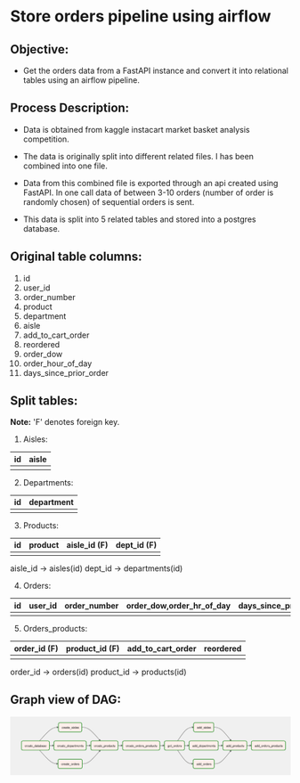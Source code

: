 # Store orders pipeline using airflow

## Objective:

- Get the orders data from a FastAPI instance and convert it into relational tables using an airflow pipeline.

## Process Description:

- Data is obtained from kaggle instacart market basket analysis competition. 

- The data is originally split into different related files. I has been combined into one file.

- Data from this combined file is exported through an api created using FastAPI. In one call data of
between 3-10 orders (number of order is randomly chosen) of sequential orders is sent.

- This data is split into 5 related tables and stored into a postgres database.


## Original table columns:

1. id
2. user_id
3. order_number 
4. product 
5. department 
6. aisle 
7. add_to_cart_order 
8. reordered 
9. order_dow 
10. order_hour_of_day 
11. days_since_prior_order

## Split tables:

**Note:** 'F' denotes foreign key. 

1. Aisles:

| id | aisle |
|----|-------|
|    |       |

2. Departments:

| id | department |
|----|------------|
|    |            |

3. Products:

| id | product | aisle_id (F) | dept_id (F) |
|----|---------|--------------|-------------|
|    |         |              |             |

aisle_id -> aisles(id)
dept_id -> departments(id)

4. Orders:

| id | user_id | order_number | order_dow,order_hr_of_day | days_since_prior_order |
|----|---------|--------------|---------------------------|------------------------|
|    |         |              |                           |                        |

5. Orders_products:

| order_id (F) | product_id (F) | add_to_cart_order | reordered |
|--------------|----------------|-------------------|-----------|
|              |                |                   |           |

order_id -> orders(id)
product_id -> products(id)


## Graph view of DAG:

<img src="dag.png" width="800" />
